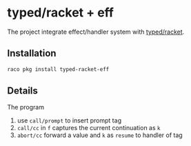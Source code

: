# typed/racket + eff

The project integrate effect/handler system with [typed/racket](https://docs.racket-lang.org/ts-reference/index.html).

## Installation

```sh
raco pkg install typed-racket-eff
```

## Details

The program

1. use `call/prompt` to insert prompt tag
2. `call/cc` in `f` captures the current continuation as `k`
3. `abort/cc` forward a value and `k` as `resume` to handler of tag
